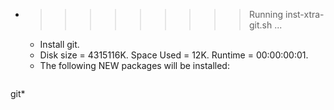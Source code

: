 * >>>>>>>>> Running inst-xtra-git.sh ...
  * Install git.
  * Disk size = 4315116K. Space Used = 12K. Runtime = 00:00:00:01.
  * The following NEW packages will be installed:
  ```bash
git*
  ```
